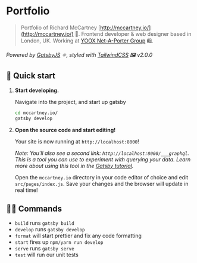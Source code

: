 # Portfolio
> Portfolio of Richard McCartney [http://mccartney.io/](http://mccartney.io/) 🚀. Frontend developer & web designer based in London, UK. Working at [YOOX Net-A-Porter Group](http://www.ynap.com/) 🛍.

_Powered by [GatsbyJS](http://gatsbyjs.org) ⚛️, styled with [TailwindCSS](https://tailwindcss.com/) 🖼 v2.0.0_

## 🚀 Quick start

1.  **Start developing.**

    Navigate into the project, and start up gatsby

    ```sh
    cd mccartney.io/
    gatsby develop
    ```

1.  **Open the source code and start editing!**

    Your site is now running at `http://localhost:8000`!

    _Note: You'll also see a second link: _`http://localhost:8000/___graphql`_. This is a tool you can use to experiment with querying your data. Learn more about using this tool in the [Gatsby tutorial](https://www.gatsbyjs.org/tutorial/part-five/#introducing-graphiql)._

    Open the `mccartney.io` directory in your code editor of choice and edit `src/pages/index.js`. Save your changes and the browser will update in real time!

## 👩‍💻 Commands

- `build` runs `gatsby build`
- `develop` runs `gatsby develop`
- `format` will start prettier and fix any code formatting
- `start` fires up `npm/yarn run develop`
- `serve` runs `gatsby serve`
- `test` will run our unit tests